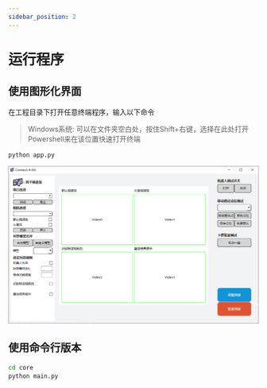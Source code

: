 ```yaml
---
sidebar_position: 2
---
```


# 运行程序

## 使用图形化界面

在工程目录下打开任意终端程序，输入以下命令

> Windows系统: 可以在文件夹空白处，按住Shift+右键，选择在此处打开Powershell来在该位置快速打开终端

```bash
python app.py
```

![](attachment/2023-07-07-15-46-24.png)

## 使用命令行版本

```bash
cd core
python main.py
```
